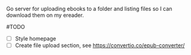 Go server for uploading ebooks to a folder and listing files so I can download them on my ereader.

#TODO

- [ ] Style homepage
- [ ] Create file upload section, see https://convertio.co/epub-converter/
